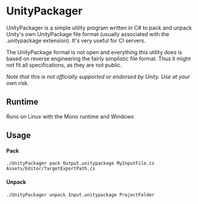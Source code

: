 # UnityPackager
UnityPackager is a simple utility program written in C# to pack and unpack Unity's own UnityPackage file format (usually associated with the .unitypackage extension). It's very useful for CI servers.

The UnityPackage format is not open and everything this utility does is based on reverse engineering the fairly simplistic file format. Thus it might not fit all specifications, as they are not public.

_Note that this is not officially supported or endorsed by Unity. Use at your own risk._

## Runtime
Runs on Linux with the Mono runtime and Windows

## Usage

#### Pack
``./UnityPackager pack Output.unitypackage MyInputFile.cs Assets/Editor/TargetExportPath.cs``
#### Unpack
``./UnityPackager unpack Input.unitypackage ProjectFolder``